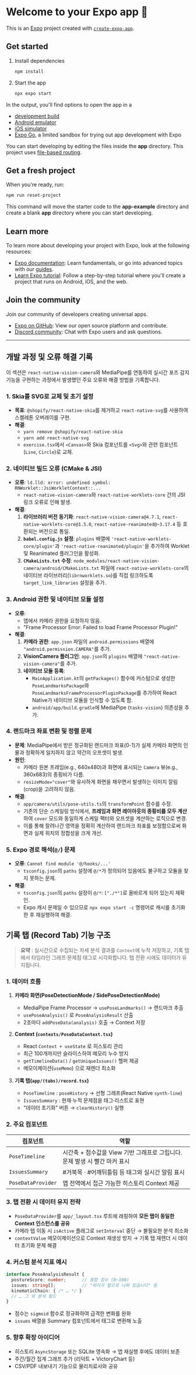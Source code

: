 # Welcome to your Expo app 👋

This is an [Expo](https://expo.dev) project created with [`create-expo-app`](https://www.npmjs.com/package/create-expo-app).

## Get started

1. Install dependencies

   ```bash
   npm install
   ```

2. Start the app

   ```bash
   npx expo start
   ```

In the output, you'll find options to open the app in a

- [development build](https://docs.expo.dev/develop/development-builds/introduction/)
- [Android emulator](https://docs.expo.dev/workflow/android-studio-emulator/)
- [iOS simulator](https://docs.expo.dev/workflow/ios-simulator/)
- [Expo Go](https://expo.dev/go), a limited sandbox for trying out app development with Expo

You can start developing by editing the files inside the **app** directory. This project uses [file-based routing](https://docs.expo.dev/router/introduction).

## Get a fresh project

When you're ready, run:

```bash
npm run reset-project
```

This command will move the starter code to the **app-example** directory and create a blank **app** directory where you can start developing.

## Learn more

To learn more about developing your project with Expo, look at the following resources:

- [Expo documentation](https://docs.expo.dev/): Learn fundamentals, or go into advanced topics with our [guides](https://docs.expo.dev/guides).
- [Learn Expo tutorial](https://docs.expo.dev/tutorial/introduction/): Follow a step-by-step tutorial where you'll create a project that runs on Android, iOS, and the web.

## Join the community

Join our community of developers creating universal apps.

- [Expo on GitHub](https://github.com/expo/expo): View our open source platform and contribute.
- [Discord community](https://chat.expo.dev): Chat with Expo users and ask questions.

---

## 개발 과정 및 오류 해결 기록

이 섹션은 `react-native-vision-camera`와 MediaPipe를 연동하여 실시간 포즈 감지 기능을 구현하는 과정에서 발생했던 주요 오류와 해결 방법을 기록합니다.

### 1. Skia를 SVG로 교체 및 초기 설정

- **목표**: `@shopify/react-native-skia`를 제거하고 `react-native-svg`를 사용하여 스켈레톤 오버레이를 구현.
- **해결**:
    - `yarn remove @shopify/react-native-skia`
    - `yarn add react-native-svg`
    - `exercise.tsx`에서 `<Canvas>`와 Skia 컴포넌트를 `<Svg>`와 관련 컴포넌트(`Line`, `Circle`)로 교체.

### 2. 네이티브 빌드 오류 (CMake & JSI)

- **오류**: `ld.lld: error: undefined symbol: RNWorklet::JsiWorkletContext::...`
    - `react-native-vision-camera`와 `react-native-worklets-core` 간의 JSI 링크 오류로 인해 발생.
- **해결**:
    1.  **라이브러리 버전 동기화**: `react-native-vision-camera@4.7.1`, `react-native-worklets-core@1.5.0`, `react-native-reanimated@~3.17.4` 등 호환되는 버전으로 통일.
    2.  **`babel.config.js` 설정**: `plugins` 배열에 `'react-native-worklets-core/plugin'`과 `'react-native-reanimated/plugin'`을 추가하여 Worklet 및 Reanimated 플러그인을 활성화.
    3.  **`CMakeLists.txt` 수정**: `node_modules/react-native-vision-camera/android/CMakeLists.txt` 파일에 `react-native-worklets-core`의 네이티브 라이브러리(`librnworklets.so`)를 직접 링크하도록 `target_link_libraries` 설정을 추가.

### 3. Android 권한 및 네이티브 모듈 설정

- **오류**:
    - 앱에서 카메라 권한을 요청하지 않음.
    - "Frame Processor Error: Failed to load Frame Processor Plugin!"
- **해결**:
    1.  **카메라 권한**: `app.json` 파일의 `android.permissions` 배열에 `"android.permission.CAMERA"`를 추가.
    2.  **VisionCamera 플러그인**: `app.json`의 `plugins` 배열에 `"react-native-vision-camera"`를 추가.
    3.  **네이티브 모듈 등록**:
        - `MainApplication.kt`의 `getPackages()` 함수에 커스텀으로 생성한 `PoseLandmarksPackage`와 `PoseLandmarksFrameProcessorPluginPackage`를 추가하여 React Native가 네이티브 모듈을 인식할 수 있도록 함.
        - `android/app/build.gradle`에 MediaPipe (`tasks-vision`) 의존성을 추가.

### 4. 랜드마크 좌표 변환 및 정렬 문제

- **문제**: MediaPipe에서 받은 정규화된 랜드마크 좌표(0-1)가 실제 카메라 화면의 인물과 정확하게 일치하지 않고 약간의 오프셋이 발생.
- **원인**:
    - 카메라 원본 프레임(e.g., 640x480)과 화면에 표시되는 `Camera` 뷰(e.g., 360x683)의 종횡비가 다름.
    - `resizeMode="cover"`와 유사하게 화면을 채우면서 발생하는 이미지 잘림(crop)을 고려하지 않음.
- **해결**:
    - `app/camera/utils/pose-utils.ts`의 `transformPoint` 함수를 수정.
    - 기존의 단순 스케일링 방식에서, **프레임과 화면 레이아웃의 종횡비를 모두 계산**하여 `cover` 모드와 동일하게 스케일 팩터와 오프셋을 계산하는 로직으로 변경.
    - 이를 통해 잘려나간 영역을 정확히 계산하여 랜드마크 좌표를 보정함으로써 화면과 실제 위치의 정합성을 크게 개선.

### 5. Expo 경로 해석(`@/`) 문제

- **오류**: `Cannot find module '@/hooks/...'`
    - `tsconfig.json`의 `paths` 설정에 `@/*`가 정의되어 있음에도 불구하고 모듈을 찾지 못하는 문제.
- **해결**:
    - `tsconfig.json`의 `paths` 설정이 `@/*`: `["./*"]`로 올바르게 되어 있는지 재확인.
    - Expo 캐시 문제일 수 있으므로 `npx expo start -c` 명령어로 캐시를 초기화한 후 재실행하여 해결.

## 기록 탭 (Record Tab) 기능 구조

> **요약** : 실시간으로 수집되는 자세 분석 결과를 `Context`에 누적 저장하고, 기록 탭에서 타임라인 그래프·문제점 태그로 시각화합니다. 탭 전환 시에도 데이터가 유지됩니다.

### 1. 데이터 흐름

1. **카메라 화면(PoseDetectionMode / SidePoseDetectionMode)**
   - MediaPipe Frame Processor → `usePoseLandmarks()` → 랜드마크 추출
   - `usePoseAnalysis()` 로 `PoseAnalysisResult` 산출
   - 2초마다 `addPoseData(analysis)` 호출 → Context 저장

2. **Context (`contexts/PoseDataContext.tsx`)**
   - React `Context + useState` 로 히스토리 관리
   - 최근 100개까지만 슬라이스하여 메모리 누수 방지
   - `getTimelineData()` / `getUniqueIssues()` 헬퍼 제공
   - 메모이제이션(`useMemo`) 으로 재렌더 최소화

3. **기록 탭(`app/(tabs)/record.tsx`)**
   - `PoseTimeline` : `poseHistory` → 선형 그래프(React Native `synth-line`)
   - `IssuesSummary` : 현재·누적 문제점을 태그‧리스트로 표현
   - "데이터 초기화" 버튼 → `clearHistory()` 실행

### 2. 주요 컴포넌트

| 컴포넌트 | 역할 |
| --- | --- |
| `PoseTimeline` | 시간축 + 점수값을  View 기반 그래프로 그립니다. 문제 발생 시 빨간 마커 표시 |
| `IssuesSummary` | #거북목 · #어깨뒤틀림 등 태그와 실시간 알림 표시 |
| `PoseDataProvider` | 앱 전역에서 접근 가능한 히스토리 Context 제공 |

### 3. 탭 전환 시 데이터 유지 전략

- `PoseDataProvider`를 `app/_layout.tsx` 루트에 래핑하여 **모든 탭이 동일한 Context 인스턴스를 공유**
- 카메라 탭 이동 시 `isActive` 플래그로 `setInterval` 중단 → 불필요한 분석 최소화
- `contextValue` 메모이제이션으로 Context 재생성 방지 → 기록 탭 재렌더 시 데이터 초기화 문제 해결

### 4. 커스텀 분석 지표 예시

```ts
interface PoseAnalysisResult {
  postureScore: number;      // 종합 점수 (0~100)
  issues: string[];          // "머리가 앞으로 나와 있습니다" 등
  kinematicChain: { /* … */ }
  // … 그 외 분석 필드
}
```

- 점수는 `sigmoid` 함수로 정규화하여 급격한 변화를 완화
- `issues` 배열을 Summary 컴포넌트에서 태그로 변환해 노출

### 5. 향후 확장 아이디어

- 히스토리 `AsyncStorage` 또는 SQLite 영속화 → 앱 재실행 후에도 데이터 보존
- 주간/월간 집계 그래프 추가 (리덕트 + VictoryChart 등)
- CSV/PDF 내보내기 기능으로 물리치료사와 공유
